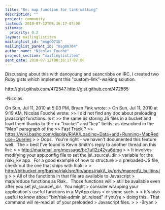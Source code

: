 ```yaml
---
title: "Re: map function for link-walking"
description: ""
project: community
lastmod: 2010-07-12T08:16:17-07:00
sitemap:
  priority: 0.2
layout: mailinglistitem
mailinglist_id: "msg00715"
mailinglist_parent_id: "msg00704"
author_name: "Nicolas Fouché"
project_section: "mailinglistitem"
sent_date: 2010-07-12T08:16:17-07:00
---
```



Discussing about this with danoyoung and seancribbs on IRC, I created
two Ruby gists which implement this "custom-link"-walking solution.

http://gist.github.com/472547
http://gist.github.com/472565

-Nicolas

On Sun, Jul 11, 2010 at 5:03 PM, Bryan Fink  wrote:
&gt; On Sun, Jul 11, 2010 at 9:19 AM, Nicolas Fouché  wrote:
&gt;&gt; I did not find any doc about preloading javascript functions. Is it
&gt;&gt; the same as storing JS files in a bucket and load them thanks to the
&gt;&gt; "bucket" and "key" fields, as described in the "Map" paragraph of the
&gt;&gt; Fast Track ? 
&gt;&gt; https://wiki.basho.com/display/RIAK/Loading+Data+and+Running+MapReduce+Queries
&gt;
&gt; Oops.  You're right - we haven't documented this feature well.  The
&gt; best I've found is Kevin Smith's reply to another thread on this list:
&gt;
&gt; http://markmail.org/message/bc7ufl2z42yu6dmg
&gt;
&gt; It involves modifying your app.config file to set the js\\_source\\_dir
&gt; variable for the riak\\_kv app.  For a good example of how to structure
&gt; a preloaded-JS file, check out the one that ships with Riak:
&gt;
&gt; http://bitbucket.org/basho/riak/src/tip/apps/riak\\_kv/priv/mapred\\_builtins.js
&gt;
&gt; All of the functions in that file are available to Javascript
&gt; map/reduce functions as Riak..  Those functions will
&gt; still be available even after you set js\\_source\\_dir.  You might
&gt; consider wrapping your application's useful functions in a MyApp class
&gt; or some such.
&gt;
&gt; It's also useful to know about "bin/riak-admin js\\_reload" if you're
&gt; doing this.  That command will re-read all of your preloaded
&gt; Javascript files.
&gt;
&gt; -Bryan
&gt;

